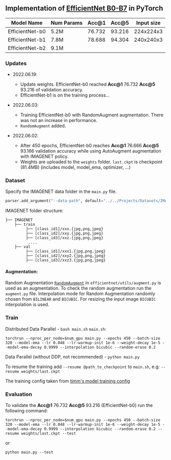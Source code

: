 ## Implementation of [EfficientNet B0-B7](https://arxiv.org/abs/1905.11946) in PyTorch


| Model Name      | Num Params | Acc@1  | Acc@5  | Input size |
|-----------------|------------|--------|--------|------------|
| EfficientNet-b0 | 5.2M       | 76.732 | 93.216 | 224x224x3  |
| EfficientNet-b1 | 7.8M       | 78.688 | 94.304 | 240x240x3  |
| EfficientNet-b2 | 9.1M       |        |        |            |

### Updates
* 2022.06.19:
    - Update weights. EfficientNet-b0 reached **Acc@1** 76.732 **Acc@5** 93.216 of validation accuracy.
    - EfficientNet-b1 is on the training process...

* 2022.06.03:
    - Training EfficientNet-b0 with RandomAugment augmentation. There was not an increase in performance.
    - `RandomAugment` added.

* 2022.06.02:
    - After 450 epochs, EfficientNet-b0 reaches **Acc@1** 76.666 **Acc@5** 93.166 validation accuracy while using
      AutoAugment augmentation with IMAGENET policy.
    - Weights are uploaded to the `weights` folder. `last.ckpt` is checkpoint (81.4MB) (includes model, model_ema,
      optimizer, ...)

### Dataset

Specify the IMAGENET data folder in the `main.py` file.

``` python
parser.add_argument("--data-path", default="../../Projects/Datasets/IMAGENET/", type=str, help="dataset path")
```

IMAGENET folder structure:

```
├── IMAGENET 
    ├── train
         ├── [class_id1]/xxx.{jpg,png,jpeg}
         ├── [class_id2]/xxy.{jpg,png,jpeg}
         ├── [class_id3]/xxz.{jpg,png,jpeg}
          ....
    ├── val
         ├── [class_id1]/xxx1.{jpg,png,jpeg}
         ├── [class_id2]/xxy2.{jpg,png,jpeg}
         ├── [class_id3]/xxz3.{jpg,png,jpeg}
```

#### Augmentation:

Random Augmentation [`RandomAugment`](efficientnet/utils/augment.py) in `efficientnet/utils/augment.py` is used as an
augmentation. To check the random augmentation run the `augment.py` file. Interpolation mode for Random Augmentation
randomly chosen from `BILINEAR` and `BICUBIC`. For resizing the input image `BICUBIC` interpolation is used.

### Train

Distributed Data Parallel - `bash main.sh`
`main.sh`:

```
torchrun --nproc_per_node=$num_gpu main.py --epochs 450 --batch-size 320 --model-ema --lr 0.048 --lr-warmup-init 1e-6 --weight-decay 1e-5 --model-ema-decay 0.9999 --interpolation bicubic --random-erase 0.2
```

Data Parallel (without DDP, not recommended) - `python main.py`

To resume the training add `--resume @path_to_checkpoint` to `main.sh`, e.g: `--resume weights/last.ckpt`

The training config taken from [timm's model training config](https://github.com/rwightman/pytorch-image-models)

### Evaluation

To validate the **Acc@1** 76.732 **Acc@5** 93.216 (EfficientNet-b0) run the following command:

```
torchrun --nproc_per_node=$num_gpu main.py --epochs 450 --batch-size 320 --model-ema --lr 0.048 --lr-warmup-init 1e-6 --weight-decay 1e-5 --model-ema-decay 0.9999 --interpolation bicubic --random-erase 0.2 --resume weights/last.ckpt --test
```
or
```
python main.py --test
```
